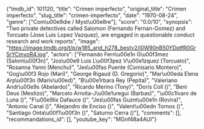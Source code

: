 {"tmdb_id": 101120, "title": "Crimen imperfecto", "original_title": "Crimen imperfecto", "slug_title": "crimen-imperfecto", "date": "1970-08-24", "genre": ["Com\u00e9die / Myst\u00e8re"], "score": "0.0/10", "synopsis": "Two private detectives called Salomon (Fernando Fernan-Gomez) and Torcuato (Jose Luis Lopez Vazquez), are engaged in questionable conduct research and work reports", "image": "https://image.tmdb.org/t/p/w185_and_h278_bestv2/i0W90nB50YDptfR0Gr5rYCmyoR4.jpg", "actors": ["Fernando Fern\u00e1n G\u00f3mez (Salom\u00f3n)", "Jos\u00e9 Luis L\u00f3pez V\u00e1zquez (Torcuato)", "Rosanna Yanni (Menchu)", "Jes\u00fas Puente (Comisario Montero)", "Gog\u00f3 Rojo (Mari)", "George Rigaud (D. Gregorio)", "Mar\u00eda Elena Arp\u00f3n (Mariv\u00ed)", "B\u00e1rbara Rey (Pepita)", "Valeriano Andr\u00e9s (Abelardo)", "Ricardo Merino (Tony)", "Doris Coll ()", "Beni Deus (Mestizo)", "Marcelo Arroita-J\u00e1uregui (Barbas)", "\u00c1lvaro de Luna ()", "F\u00e9lix Dafauce ()", "Jes\u00fas Guzm\u00e1n (Rovira)", "Antonio Canal ()", "Alejandro de Enciso ()", "Valent\u00edn Tornos ()", "Santiago Onta\u00f1\u00f3n ()", "Saturno Cerra ()"], "comments": [], "recommandations_id": [], "youtube_key": "MGnf48a4AUI"}